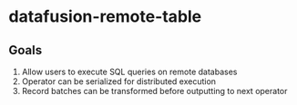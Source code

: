 # datafusion-remote-table

## Goals
1. Allow users to execute SQL queries on remote databases
2. Operator can be serialized for distributed execution
3. Record batches can be transformed before outputting to next operator
